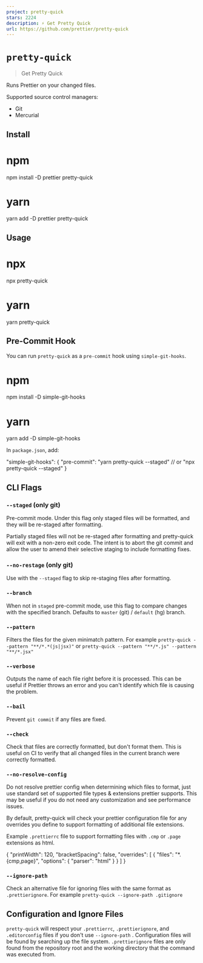 ```yaml
---
project: pretty-quick
stars: 2224
description: ⚡ Get Pretty Quick
url: https://github.com/prettier/pretty-quick
---
```


`pretty-quick`
==============

> Get Pretty Quick

Runs Prettier on your changed files.

Supported source control managers:

-   Git
-   Mercurial

Install
-------

# npm
npm install -D prettier pretty-quick

# yarn
yarn add -D prettier pretty-quick

Usage
-----

# npx
npx pretty-quick

# yarn
yarn pretty-quick

Pre-Commit Hook
---------------

You can run `pretty-quick` as a `pre-commit` hook using `simple-git-hooks`.

# npm
npm install -D simple-git-hooks

# yarn
yarn add -D simple-git-hooks

In `package.json`, add:

"simple-git-hooks": {
  "pre-commit": "yarn pretty-quick --staged" // or "npx pretty-quick --staged"
}

CLI Flags
---------

### `--staged` (only git)

Pre-commit mode. Under this flag only staged files will be formatted, and they will be re-staged after formatting.

Partially staged files will not be re-staged after formatting and pretty-quick will exit with a non-zero exit code. The intent is to abort the git commit and allow the user to amend their selective staging to include formatting fixes.

### `--no-restage` (only git)

Use with the `--staged` flag to skip re-staging files after formatting.

### `--branch`

When not in `staged` pre-commit mode, use this flag to compare changes with the specified branch. Defaults to `master` (git) / `default` (hg) branch.

### `--pattern`

Filters the files for the given minimatch pattern. For example `pretty-quick --pattern "**/*.*(js|jsx)"` or `pretty-quick --pattern "**/*.js" --pattern "**/*.jsx"`

### `--verbose`

Outputs the name of each file right before it is processed. This can be useful if Prettier throws an error and you can't identify which file is causing the problem.

### `--bail`

Prevent `git commit` if any files are fixed.

### `--check`

Check that files are correctly formatted, but don't format them. This is useful on CI to verify that all changed files in the current branch were correctly formatted.

### `--no-resolve-config`

Do not resolve prettier config when determining which files to format, just use standard set of supported file types & extensions prettier supports. This may be useful if you do not need any customization and see performance issues.

By default, pretty-quick will check your prettier configuration file for any overrides you define to support formatting of additional file extensions.

Example `.prettierrc` file to support formatting files with `.cmp` or `.page` extensions as html.

{
  "printWidth": 120,
  "bracketSpacing": false,
  "overrides": \[
    {
      "files": "\*.{cmp,page}",
      "options": { "parser": "html" }
    }
  \]
}

### `--ignore-path`

Check an alternative file for ignoring files with the same format as `.prettierignore`. For example `pretty-quick --ignore-path .gitignore`

Configuration and Ignore Files
------------------------------

`pretty-quick` will respect your `.prettierrc`, `.prettierignore`, and `.editorconfig` files if you don't use `--ignore-path` . Configuration files will be found by searching up the file system. `.prettierignore` files are only found from the repository root and the working directory that the command was executed from.
